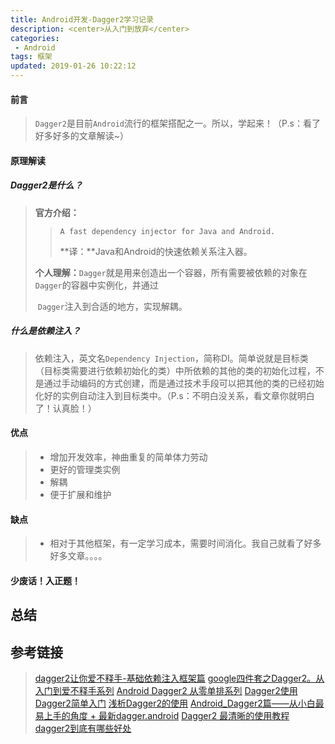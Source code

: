 ```yaml
---
title: Android开发-Dagger2学习记录
description: <center>从入门到放弃</center>
categories:
 - Android
tags: 框架
updated: 2019-01-26 10:22:12
---
```


#### 前言

>`Dagger2`是目前`Android`流行的框架搭配之一。所以，学起来！（P.s：看了好多好多的文章解读~）

#### 原理解读

##### Dagger2是什么？

>**官方介绍：**
>
>>`A fast dependency injector for Java and Android.`
>>
>>**译：**Java和Android的快速依赖关系注入器。
>
>**个人理解：**`Dagger`就是用来创造出一个容器，所有需要被依赖的对象在`Dagger`的容器中实例化，并通过		
>
>​		   `Dagger`注入到合适的地方，实现解耦。

##### 什么是依赖注入？

>依赖注入，英文名`Dependency Injection`，简称DI。简单说就是目标类（目标类需要进行依赖初始化的类）中所依赖的其他的类的初始化过程，不是通过手动编码的方式创建，而是通过技术手段可以把其他的类的已经初始化好的实例自动注入到目标类中。（P.s：不明白没关系，看文章你就明白了！认真脸！）

#### 优点

>- 增加开发效率，神曲重复的简单体力劳动
>- 更好的管理类实例
>- 解耦
>- 便于扩展和维护

#### 缺点

>- 相对于其他框架，有一定学习成本，需要时间消化。我自己就看了好多好多文章。。。。

#### 少废话！入正题！

>

## 总结

>

## 参考链接

> [dagger2让你爱不释手-基础依赖注入框架篇](<https://www.jianshu.com/p/cd2c1c9f68d4>)
> [google四件套之Dagger2。从入门到爱不释手系列](https://juejin.im/post/5d6f3e47f265da03aa258c72)
> [Android Dagger2 从零单排系列](<https://www.jianshu.com/p/7ee1a1100fab>)
> [Dagger2使用](<https://www.jianshu.com/p/c985e3f262f2>)
> [Dagger2简单入门](https://www.jianshu.com/p/0a3103c4b055)
> [浅析Dagger2的使用](https://www.cnblogs.com/all88/p/5788556.html)
> [Android_Dagger2篇——从小白最易上手的角度 + 最新dagger.android](https://www.jianshu.com/p/22c397354997/)
> [Dagger2 最清晰的使用教程](https://www.jianshu.com/p/24af4c102f62)
> [dagger2到底有哪些好处](<https://blog.csdn.net/hehe307/article/details/80109248>)


